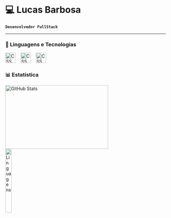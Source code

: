 
# <p style="display: inline">&#128187;</p> Lucas Barbosa

**`Desenvolvedor FullStack`**

---
### <p style="display: inline">&#129302;</p> Linguagens e Tecnologias

<img
    aling="left"
    alt="CSS"
    title="CSS"
    width="32px"
    style="padding-right: 12px"
    src="https://cdn.jsdelivr.net/gh/devicons/devicon@latest/icons/html5/html5-original.svg"
/>
<img
    aling="left"
    alt="CSS"
    title="CSS"
    width="32px"
    style="padding-right: 12px"
    src="https://cdn.jsdelivr.net/gh/devicons/devicon@latest/icons/css3/css3-original.svg"
/>
<img
    aling="left"
    alt="CSS"
    title="CSS"
    width="32px"
    style="padding-right: 12px"
    src="https://cdn.jsdelivr.net/gh/devicons/devicon@latest/icons/javascript/javascript-original.svg"
/>

### <p style="display: inline">&#128202;</p> Estatística

<p>
    <img
        aling="left"
        alt="GitHub Stats"
        height="200px"
        width="80%"
        style="padding-right: 12px"
        src="https://github-readme-stats.vercel.app/api?username=barbo-lucas&show_icons=true&theme=dark&include_all_commits=true&locale=pt-br"
    />
    <img
        aling="left"
        alt="Linguagens"
        height="200px"
        width="20%"
        src="https://github-readme-stats.vercel.app/api/top-langs/?username=barbo-lucas&layout=compact&custom_title=Tecnologias&theme=dark&langs-count=7"
    />
</p>